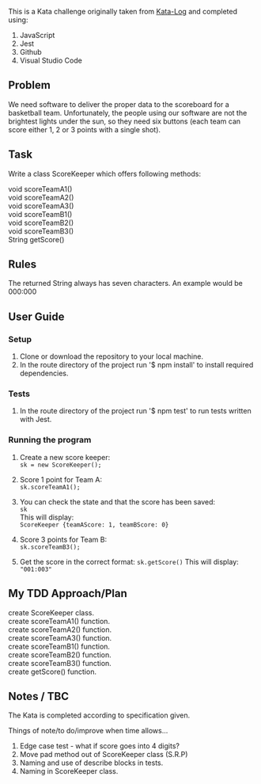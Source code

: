 This is a Kata challenge originally taken from [Kata-Log](https://kata-log.rocks/score-keeper-kata) and completed using:

1.  JavaScript
2.  Jest
3.  Github
4.  Visual Studio Code

## Problem

We need software to deliver the proper data to the scoreboard for a basketball team. Unfortunately, the people using our software are not the brightest lights under the sun, so they need six buttons (each team can score either 1, 2 or 3 points with a single shot).

## Task

Write a class ScoreKeeper which offers following methods:

void scoreTeamA1() <br>
void scoreTeamA2() <br>
void scoreTeamA3() <br>
void scoreTeamB1() <br>
void scoreTeamB2() <br>
void scoreTeamB3() <br>
String getScore() <br>

## Rules

The returned String always has seven characters. An example would be 000:000

## User Guide

### Setup

1. Clone or download the repository to your local machine.
2. In the route directory of the project run '\$ npm install' to install required dependencies.

### Tests

1. In the route directory of the project run '\$ npm test' to run tests written with Jest.

### Running the program

1.  Create a new score keeper: <br>
    `sk = new ScoreKeeper();`

2.  Score 1 point for Team A: <br>
    `sk.scoreTeamA1();`

3.  You can check the state and that the score has been saved: <br>
    `sk` <br>
    This will display: <br>
    `ScoreKeeper {teamAScore: 1, teamBScore: 0}`

4.  Score 3 points for Team B: <br>
    `sk.scoreTeamB3();`

5.  Get the score in the correct format:
    `sk.getScore()`
    This will display: <br>
    `"001:003"`

## My TDD Approach/Plan

create ScoreKeeper class. <br>
create scoreTeamA1() function. <br>
create scoreTeamA2() function. <br>
create scoreTeamA3() function. <br>
create scoreTeamB1() function. <br>
create scoreTeamB2() function. <br>
create scoreTeamB3() function. <br>
create getScore() function.

## Notes / TBC

The Kata is completed according to specification given.

Things of note/to do/improve when time allows...

1. Edge case test - what if score goes into 4 digits? <br>
2. Move pad method out of ScoreKeeper class (S.R.P) <br>
3. Naming and use of describe blocks in tests. <br>
4. Naming in ScoreKeeper class. <br>
